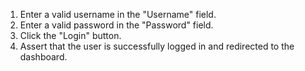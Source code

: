1. Enter a valid username in the "Username" field.
2. Enter a valid password in the "Password" field.
3. Click the "Login" button.
4. Assert that the user is successfully logged in and redirected to the dashboard.